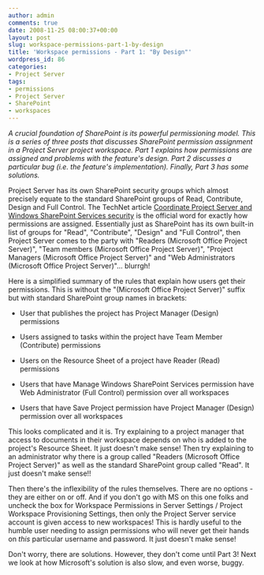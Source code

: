 ```yaml
---
author: admin
comments: true
date: 2008-11-25 08:00:37+00:00
layout: post
slug: workspace-permissions-part-1-by-design
title: 'Workspace permissions - Part 1: "By Design"'
wordpress_id: 86
categories:
- Project Server
tags:
- permissions
- Project Server
- SharePoint
- workspaces
---
```


_A crucial foundation of SharePoint is its powerful permissioning model. This is a series of three posts that discusses SharePoint permission assignment in a Project Server project workspace. Part 1 explains how permissions are assigned and problems with the feature's design. Part 2 discusses a particular bug (i.e. the feature's implementation). Finally, Part 3 has some solutions._

Project Server has its own SharePoint security groups which almost precisely equate to the standard SharePoint groups of Read, Contribute, Design and Full Control. The TechNet article [Coordinate Project Server and Windows SharePoint Services security](http://technet.microsoft.com/en-us/library/cc197668.aspx) is the official word for exactly how permissions are assigned. Essentially just as SharePoint has its own built-in list of groups for "Read", "Contribute", "Design" and "Full Control", then Project Server comes to the party with "Readers (Microsoft Office Project Server)", "Team members (Microsoft Office Project Server)", "Project Managers (Microsoft Office Project Server)" and "Web Administrators (Microsoft Office Project Server)"... blurrgh!

Here is a simplified summary of the rules that explain how users get their permissions. This is without the "(Microsoft Office Project Server)" suffix but with standard SharePoint group names in brackets:



	
  * User that publishes the project has Project Manager (Design) permissions

	
  * Users assigned to tasks within the project have Team Member (Contribute) permissions

	
  * Users on the Resource Sheet of a project have Reader (Read) permissions

	
  * Users that have Manage Windows SharePoint Services permission have Web Administrator (Full Control) permission over all workspaces

	
  * Users that have Save Project permission have Project Manager (Design) permission over all workspaces



This looks complicated and it is. Try explaining to a project manager that access to documents in their workspace depends on who is added to the project's Resource Sheet. It just doesn't make sense! Then try explaining to an administrator why there is a group called "Readers (Microsoft Office Project Server)" as well as the standard SharePoint group called "Read". It just doesn't make sense!!

Then there's the inflexibility of the rules themselves. There are no options - they are either on or off. And if you don't go with MS on this one folks and uncheck the box for Workspace Permissions in Server Settings / Project Workspace Provisioning Settings, then only the Project Server service account is given access to new workspaces! This is hardly useful to the humble user needing to assign permissions who will never get their hands on _this_ particular username and password. It just doesn't make sense!

Don't worry, there are solutions. However, they don't come until Part 3! Next we look at how Microsoft's solution is also slow, and even worse, buggy.
